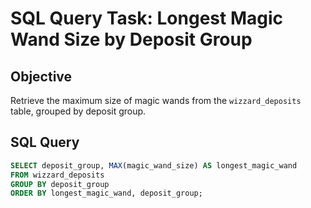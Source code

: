 # SQL Query Task: Longest Magic Wand Size by Deposit Group

## Objective
Retrieve the maximum size of magic wands from the `wizzard_deposits` table, grouped by deposit group.

## SQL Query

```sql
SELECT deposit_group, MAX(magic_wand_size) AS longest_magic_wand
FROM wizzard_deposits
GROUP BY deposit_group
ORDER BY longest_magic_wand, deposit_group;
